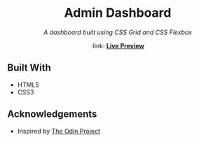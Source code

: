 <h1 align="center">Admin Dashboard</h1>

<p align="center"><em>A dashboard built using CSS Grid and CSS Flexbox</em></p>
<p align="center">:link: <a href="https://skharat8.github.io/admin-dashboard"><strong>Live Preview</strong></a></p>

## Built With

- HTML5
- CSS3

## Acknowledgements

- Inspired by [The Odin Project](https://www.theodinproject.com/lessons/node-path-intermediate-html-and-css-admin-dashboard)
